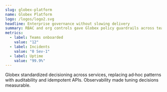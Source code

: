 ```yaml
---
slug: globex-platform
name: Globex Platform
logo: /logos/logo2.svg
headline: Enterprise governance without slowing delivery
summary: RBAC and org controls gave Globex policy guardrails across teams.
metrics:
  - label: Teams onboarded
    value: "12"
  - label: Incidents
    value: "0 Sev‑1"
  - label: Uptime
    value: "99.9%"
---
```


Globex standardized decisioning across services, replacing ad‑hoc patterns with auditability and idempotent APIs. Observability made tuning decisions measurable.
